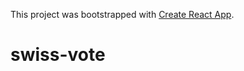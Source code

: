 This project was bootstrapped with [Create React App](https://github.com/facebookincubator/create-react-app).

# swiss-vote
